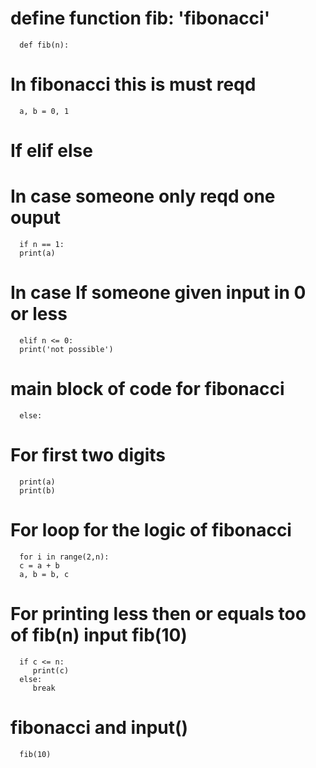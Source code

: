 
# define function fib: 'fibonacci'
      def fib(n):
  # In fibonacci this is must reqd
      a, b = 0, 1
  # If elif else
  # In case someone only reqd one ouput
      if n == 1:
      print(a)
  # In case If someone given input in 0 or less
      elif n <= 0:
      print('not possible')
  # main block of code for fibonacci
      else:
   # For first two digits
      print(a)
      print(b)
   # For loop for the logic of fibonacci
      for i in range(2,n):
      c = a + b
      a, b = b, c
   # For printing less then or equals too of fib(n) input fib(10)
      if c <= n:
         print(c)
      else:
         break
# fibonacci and input()
      fib(10)
